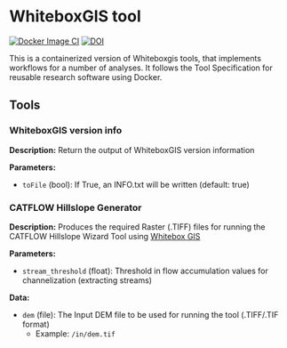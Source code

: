 # WhiteboxGIS tool

[![Docker Image CI](https://github.com/VForWaTer/tool_whiteboxgis/actions/workflows/docker-image.yml/badge.svg)](https://github.com/VForWaTer/tool_whiteboxgis/actions/workflows/docker-image.yml)
[![DOI](https://zenodo.org/badge/610682357.svg)](https://zenodo.org/badge/latestdoi/610682357)

This is a containerized version of Whiteboxgis tools, that implements workflows for a number of analyses. It follows the Tool Specification for reusable research software using Docker.

## Tools

### WhiteboxGIS version info
**Description:** Return the output of WhiteboxGIS version information

**Parameters:**
- `toFile` (bool): If True, an INFO.txt will be written (default: true)

### CATFLOW Hillslope Generator
**Description:** Produces the required Raster (.TIFF) files for running the CATFLOW Hillslope Wizard Tool using [Whitebox GIS](https://www.whiteboxgeo.com/)

**Parameters:**
- `stream_threshold` (float): Threshold in flow accumulation values for channelization (extracting streams)

**Data:**
- `dem` (file): The Input DEM file to be used for running the tool (.TIFF/.TIF format)
  - Example: `/in/dem.tif`
  

